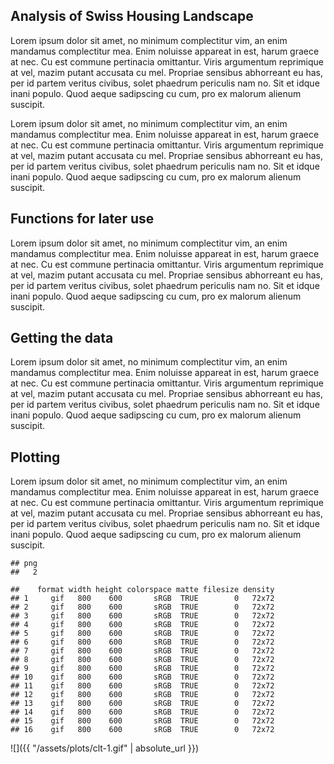Analysis of Swiss Housing Landscape
-----------------------------------

Lorem ipsum dolor sit amet, no minimum complectitur vim, an enim mandamus complectitur mea. Enim noluisse appareat in est, harum graece at nec. Cu est commune pertinacia omittantur. Viris argumentum reprimique at vel, mazim putant accusata cu mel. Propriae sensibus abhorreant eu has, per id partem veritus civibus, solet phaedrum periculis nam no. Sit et idque inani populo. Quod aeque sadipscing cu cum, pro ex malorum alienum suscipit.

Lorem ipsum dolor sit amet, no minimum complectitur vim, an enim mandamus complectitur mea. Enim noluisse appareat in est, harum graece at nec. Cu est commune pertinacia omittantur. Viris argumentum reprimique at vel, mazim putant accusata cu mel. Propriae sensibus abhorreant eu has, per id partem veritus civibus, solet phaedrum periculis nam no. Sit et idque inani populo. Quod aeque sadipscing cu cum, pro ex malorum alienum suscipit.

Functions for later use
-----------------------

Lorem ipsum dolor sit amet, no minimum complectitur vim, an enim mandamus complectitur mea. Enim noluisse appareat in est, harum graece at nec. Cu est commune pertinacia omittantur. Viris argumentum reprimique at vel, mazim putant accusata cu mel. Propriae sensibus abhorreant eu has, per id partem veritus civibus, solet phaedrum periculis nam no. Sit et idque inani populo. Quod aeque sadipscing cu cum, pro ex malorum alienum suscipit.

Getting the data
----------------

Lorem ipsum dolor sit amet, no minimum complectitur vim, an enim mandamus complectitur mea. Enim noluisse appareat in est, harum graece at nec. Cu est commune pertinacia omittantur. Viris argumentum reprimique at vel, mazim putant accusata cu mel. Propriae sensibus abhorreant eu has, per id partem veritus civibus, solet phaedrum periculis nam no. Sit et idque inani populo. Quod aeque sadipscing cu cum, pro ex malorum alienum suscipit.

Plotting
--------

Lorem ipsum dolor sit amet, no minimum complectitur vim, an enim mandamus complectitur mea. Enim noluisse appareat in est, harum graece at nec. Cu est commune pertinacia omittantur. Viris argumentum reprimique at vel, mazim putant accusata cu mel. Propriae sensibus abhorreant eu has, per id partem veritus civibus, solet phaedrum periculis nam no. Sit et idque inani populo. Quod aeque sadipscing cu cum, pro ex malorum alienum suscipit.

    ## png 
    ##   2

    ##    format width height colorspace matte filesize density
    ## 1     gif   800    600       sRGB  TRUE        0   72x72
    ## 2     gif   800    600       sRGB  TRUE        0   72x72
    ## 3     gif   800    600       sRGB  TRUE        0   72x72
    ## 4     gif   800    600       sRGB  TRUE        0   72x72
    ## 5     gif   800    600       sRGB  TRUE        0   72x72
    ## 6     gif   800    600       sRGB  TRUE        0   72x72
    ## 7     gif   800    600       sRGB  TRUE        0   72x72
    ## 8     gif   800    600       sRGB  TRUE        0   72x72
    ## 9     gif   800    600       sRGB  TRUE        0   72x72
    ## 10    gif   800    600       sRGB  TRUE        0   72x72
    ## 11    gif   800    600       sRGB  TRUE        0   72x72
    ## 12    gif   800    600       sRGB  TRUE        0   72x72
    ## 13    gif   800    600       sRGB  TRUE        0   72x72
    ## 14    gif   800    600       sRGB  TRUE        0   72x72
    ## 15    gif   800    600       sRGB  TRUE        0   72x72
    ## 16    gif   800    600       sRGB  TRUE        0   72x72

![]({{ "/assets/plots/clt-1.gif" | absolute_url }})
